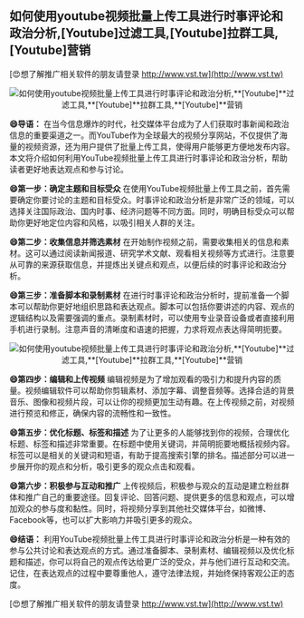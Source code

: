## **如何使用youtube视频批量上传工具进行时事评论和政治分析,**[Youtube]**过滤工具,**[Youtube]**拉群工具,**[Youtube]**营销**

[😍想了解推广相关软件的朋友请登录 http://www.vst.tw](http://www.vst.tw)

 <center><img src="https://vst.tw/MP4/tuiguang/png/7.png" alt="如何使用youtube视频批量上传工具进行时事评论和政治分析,**[Youtube]**过滤工具,**[Youtube]**拉群工具,**[Youtube]**营销"></center>

**😄导语：**
在当今信息爆炸的时代，社交媒体平台成为了人们获取时事新闻和政治信息的重要渠道之一。而YouTube作为全球最大的视频分享网站，不仅提供了海量的视频资源，还为用户提供了批量上传工具，使得用户能够更方便地发布内容。本文将介绍如何利用YouTube视频批量上传工具进行时事评论和政治分析，帮助读者更好地表达观点和参与讨论。

**😄第一步：确定主题和目标受众**
在使用YouTube视频批量上传工具之前，首先需要确定你要讨论的主题和目标受众。时事评论和政治分析是非常广泛的领域，可以选择关注国际政治、国内时事、经济问题等不同方面。同时，明确目标受众可以帮助你更好地定位内容和风格，以吸引相关人群的关注。

**😄第二步：收集信息并筛选素材**
在开始制作视频之前，需要收集相关的信息和素材。这可以通过阅读新闻报道、研究学术文献、观看相关视频等方式进行。注意要从可靠的来源获取信息，并提炼出关键点和观点，以便后续的时事评论和政治分析。

**😄第三步：准备脚本和录制素材**
在进行时事评论和政治分析时，提前准备一个脚本可以帮助你更好地组织思路和表达观点。脚本可以包括你要讲述的内容、观点的逻辑结构以及需要强调的重点。录制素材时，可以使用专业录音设备或者直接利用手机进行录制。注意声音的清晰度和语速的把握，力求将观点表达得简明扼要。

 <center><img src="https://vst.tw/MP4/tuiguang/png/3.png" alt="如何使用youtube视频批量上传工具进行时事评论和政治分析,**[Youtube]**过滤工具,**[Youtube]**拉群工具,**[Youtube]**营销"></center>

**😄第四步：编辑和上传视频**
编辑视频是为了增加观看的吸引力和提升内容的质量。视频编辑软件可以帮助你剪辑素材、添加字幕、调整音频等。选择合适的背景音乐、图像和视频片段，可以让你的视频更加生动有趣。在上传视频之前，对视频进行预览和修正，确保内容的流畅性和一致性。

**😄第五步：优化标题、标签和描述**
为了让更多的人能够找到你的视频，合理优化标题、标签和描述非常重要。在标题中使用关键词，并简明扼要地概括视频内容。标签可以是相关的关键词和短语，有助于提高搜索引擎的排名。描述部分可以进一步展开你的观点和分析，吸引更多的观众点击和观看。

**😄第六步：积极参与互动和推广**
上传视频后，积极参与观众的互动是建立粉丝群体和推广自己的重要途径。回复评论、回答问题、提供更多的信息和观点，可以增加观众的参与度和黏性。同时，将视频分享到其他社交媒体平台，如微博、Facebook等，也可以扩大影响力并吸引更多的观众。

**😄结语：**
利用YouTube视频批量上传工具进行时事评论和政治分析是一种有效的参与公共讨论和表达观点的方式。通过准备脚本、录制素材、编辑视频以及优化标题和描述，你可以将自己的观点传达给更广泛的受众，并与他们进行互动和交流。记住，在表达观点的过程中要尊重他人，遵守法律法规，并始终保持客观公正的态度。

[😍想了解推广相关软件的朋友请登录 http://www.vst.tw](http://www.vst.tw)



